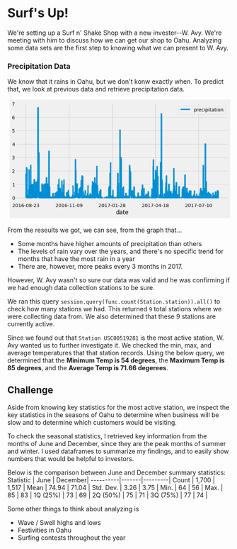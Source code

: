 # Surf's Up!
We're setting up a Surf n' Shake Shop with a new invester--W. Avy. We're meeting with him to discuss how we can get our shop to Oahu. Analyzing some data sets are the first step to knowing what we can present to W. Avy.

### Precipitation Data
We know that it rains in Oahu, but we don't konw exactly when. To predict that, we look at previous data and retrieve precipitation data.

![Precipitation Data](https://github.com/natrockwood/Surfs_Up/blob/master/precipitation_data.png)

From the reseults we got, we can see, from the graph that...
- Some months have higher amounts of precipitation than others
- The levels of rain vary over the years, and there's no specific trend for months that have the most rain in a year
- There are, however, more peaks every 3 months in 2017.

However, W. Avy wasn't so sure our data was valid and he was confirming if we had enough data collection stations to be sure.

We ran this query ```session.query(func.count(Station.station)).all()``` to check how many stations we had. This returned ```9``` total stations where we were collecting data from. We also determined that these 9 stations are currently active.

Since we found out that ```Station USC00519281``` is the most active station, W. Avy wanted us to further investigate it. We checked the min, max, and average temperatures that that station records.
Using the below query, we determined that the **Minimum Temp is 54 degrees**, the **Maximum Temp is 85 degrees**, and the **Average Temp is 71.66 degerees**.

## Challenge
Aside from knowing key statistics for the most active station, we inspect the key statistics in the seasons of Oahu to determine when business will be slow and to determine which customers would be visiting.

To check the seasonal statistics, I retrieved key information from the months of June and December, since they are the peak months of summer and winter. I used dataframes to summarize my findings, and to easily show numbers that would be helpful to investors.

Below is the comparison between June and December summary statistics:
Statistic | June  | December|
----------|-------|---------|
Count     | 1,700 | 1,517   |
Mean      | 74.94 | 71.04   |
Std. Dev. | 3.26  | 3.75    |
Min.      | 64    | 56      |
Max.      | 85    | 83      |
1Q (25%)  | 73    | 69      |
2Q (50%)  | 75    | 71      |
3Q (75%)  | 77    | 74      |

Some other things to think about analyzing is
- Wave / Swell highs and lows
- Festivities in Oahu
- Surfing contests throughout the year
